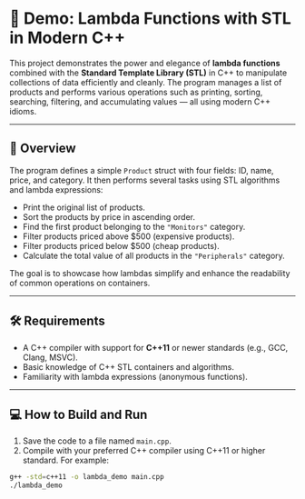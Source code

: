 # 🚀 Demo: Lambda Functions with STL in Modern C++

This project demonstrates the power and elegance of **lambda functions** combined with the **Standard Template Library (STL)** in C++ to manipulate collections of data efficiently and cleanly. The program manages a list of products and performs various operations such as printing, sorting, searching, filtering, and accumulating values — all using modern C++ idioms.

---

## 📖 Overview

The program defines a simple `Product` struct with four fields: ID, name, price, and category. It then performs several tasks using STL algorithms and lambda expressions:

- Print the original list of products.
- Sort the products by price in ascending order.
- Find the first product belonging to the `"Monitors"` category.
- Filter products priced above $500 (expensive products).
- Filter products priced below $500 (cheap products).
- Calculate the total value of all products in the `"Peripherals"` category.

The goal is to showcase how lambdas simplify and enhance the readability of common operations on containers.

---

## 🛠️ Requirements

- A C++ compiler with support for **C++11** or newer standards (e.g., GCC, Clang, MSVC).
- Basic knowledge of C++ STL containers and algorithms.
- Familiarity with lambda expressions (anonymous functions).

---

## 💻 How to Build and Run

1. Save the code to a file named `main.cpp`.
2. Compile with your preferred C++ compiler using C++11 or higher standard. For example:

```bash
g++ -std=c++11 -o lambda_demo main.cpp
./lambda_demo
```
